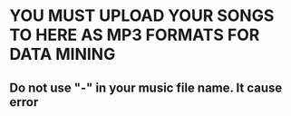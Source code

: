 # YOU MUST UPLOAD YOUR SONGS TO HERE AS MP3 FORMATS FOR DATA MINING 
## Do not use "-" in your music file name. It cause error
